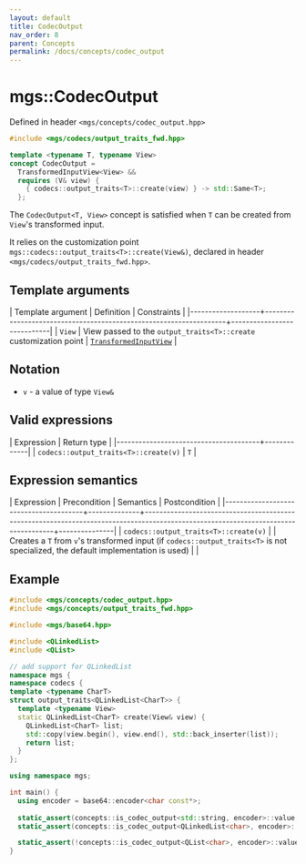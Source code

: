 ```yaml
---
layout: default
title: CodecOutput
nav_order: 8
parent: Concepts
permalink: /docs/concepts/codec_output
---
```


# mgs::CodecOutput

Defined in header `<mgs/concepts/codec_output.hpp>`

```cpp
#include <mgs/codecs/output_traits_fwd.hpp>

template <typename T, typename View>
concept CodecOutput =
  TransformedInputView<View> &&
  requires (V& view) {
    { codecs::output_traits<T>::create(view) } -> std::Same<T>;
  };
```

The `CodecOutput<T, View>` concept is satisfied when `T` can be created from `View`'s transformed input.

It relies on the customization point `mgs::codecs::output_traits<T>::create(View&)`, declared in header `<mgs/codecs/output_traits_fwd.hpp>`.

## Template arguments

| Template argument | Definition                                                        | Constraints                |
|-------------------+-------------------------------------------------------------------+----------------------------|
| `View`            | View passed to the `output_traits<T>::create` customization point | [`TransformedInputView`]() |

## Notation

* `v` - a value of type `View&`

## Valid expressions

| Expression                            | Return type |
|---------------------------------------+-------------|
| `codecs::output_traits<T>::create(v)` | `T`         |

## Expression semantics

| Expression                            | Precondition | Semantics                                                                                                                         | Postcondition |
|---------------------------------------+--------------+-----------------------------------------------------------------------------------------------------------------------------------+---------------|
| `codecs::output_traits<T>::create(v)` |              | Creates a `T` from `v`'s transformed input (if `codecs::output_traits<T>` is not specialized, the default implementation is used) |               |

## Example

```cpp
#include <mgs/concepts/codec_output.hpp>
#include <mgs/concepts/output_traits_fwd.hpp>

#include <mgs/base64.hpp>

#include <QLinkedList>
#include <QList>

// add support for QLinkedList
namespace mgs {
namespace codecs {
template <typename CharT>
struct output_traits<QLinkedList<CharT>> {
  template <typename View>
  static QLinkedList<CharT> create(View& view) {
    QLinkedList<CharT> list;
    std::copy(view.begin(), view.end(), std::back_inserter(list));
    return list;
  }
};

using namespace mgs;

int main() {
  using encoder = base64::encoder<char const*>;
  
  static_assert(concepts::is_codec_output<std::string, encoder>::value, "");
  static_assert(concepts::is_codec_output<QLinkedList<char>, encoder>::value, "");

  static_assert(!concepts::is_codec_output<QList<char>, encoder>::value, "");
}
```

